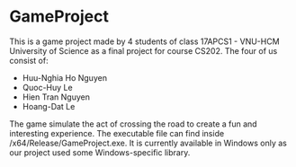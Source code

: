 # GameProject
This is a game project made by 4 students of class 17APCS1 - VNU-HCM University of Science as a final project for course CS202. The four of us consist of:
- Huu-Nghia Ho Nguyen
- Quoc-Huy Le
- Hien Tran Nguyen
- Hoang-Dat Le

The game simulate the act of crossing the road to create a fun and interesting experience.
The executable file can find inside /x64/Release/GameProject.exe. It is currently available in Windows only as our project used some Windows-specific library.
